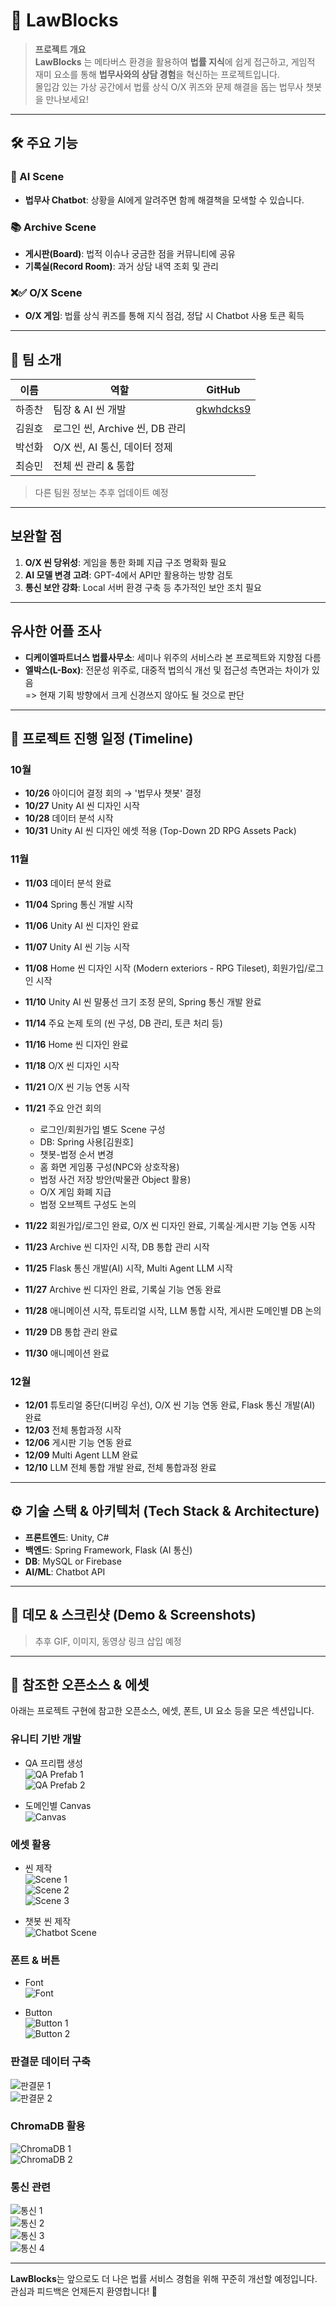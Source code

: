 # 📌 LawBlocks

> **프로젝트 개요**  
> **LawBlocks** 는 메타버스 환경을 활용하여 **법률 지식**에 쉽게 접근하고, 게임적 재미 요소를 통해 **법무사와의 상담 경험**을 혁신하는 프로젝트입니다.  
> 몰입감 있는 가상 공간에서 법률 상식 O/X 퀴즈와 문제 해결을 돕는 법무사 챗봇을 만나보세요!

---

## 🛠 주요 기능

### 🤖 AI Scene
- **법무사 Chatbot**: 상황을 AI에게 알려주면 함께 해결책을 모색할 수 있습니다.

### 📚 Archive Scene
- **게시판(Board)**: 법적 이슈나 궁금한 점을 커뮤니티에 공유
- **기록실(Record Room)**: 과거 상담 내역 조회 및 관리

### ❌✅ O/X Scene
- **O/X 게임**: 법률 상식 퀴즈를 통해 지식 점검, 정답 시 Chatbot 사용 토큰 획득

---

## 👥 팀 소개

| 이름    | 역할                                   | GitHub                                              |
|---------|----------------------------------------|-----------------------------------------------------|
| 하종찬  | 팀장 & AI 씬 개발                      | [gkwhdcks9](https://github.com/gkwhdcks9)          |
| 김원호  | 로그인 씬, Archive 씬, DB 관리          |                                                     |
| 박선화  | O/X 씬, AI 통신, 데이터 정제            |                                                     |
| 최승민  | 전체 씬 관리 & 통합                     |                                                     |

> 다른 팀원 정보는 추후 업데이트 예정

---

## 보완할 점
1. **O/X 씬 당위성**: 게임을 통한 화폐 지급 구조 명확화 필요  
2. **AI 모델 변경 고려**: GPT-4에서 API만 활용하는 방향 검토  
3. **통신 보안 강화**: Local 서버 환경 구축 등 추가적인 보안 조치 필요

---

## 유사한 어플 조사
- **디케이엘파트너스 법률사무소**: 세미나 위주의 서비스라 본 프로젝트와 지향점 다름  
- **엘박스(L-Box)**: 전문성 위주로, 대중적 법의식 개선 및 접근성 측면과는 차이가 있음  
=> 현재 기획 방향에서 크게 신경쓰지 않아도 될 것으로 판단

---

## 📅 프로젝트 진행 일정 (Timeline)

### 10월  
- **10/26** 아이디어 결정 회의 → '법무사 챗봇' 결정  
- **10/27** Unity AI 씬 디자인 시작  
- **10/28** 데이터 분석 시작  
- **10/31** Unity AI 씬 디자인 에셋 적용 (Top-Down 2D RPG Assets Pack)

### 11월  
- **11/03** 데이터 분석 완료  
- **11/04** Spring 통신 개발 시작  
- **11/06** Unity AI 씬 디자인 완료  
- **11/07** Unity AI 씬 기능 시작  
- **11/08** Home 씬 디자인 시작 (Modern exteriors - RPG Tileset), 회원가입/로그인 시작  
- **11/10** Unity AI 씬 말풍선 크기 조정 문의, Spring 통신 개발 완료  
- **11/14** 주요 논제 토의 (씬 구성, DB 관리, 토큰 처리 등)  
- **11/16** Home 씬 디자인 완료  
- **11/18** O/X 씬 디자인 시작  
- **11/21** O/X 씬 기능 연동 시작  
- **11/21** 주요 안건 회의  
  - 로그인/회원가입 별도 Scene 구성  
  - DB: Spring 사용[김원호]  
  - 챗봇-법정 순서 변경  
  - 홈 화면 게임풍 구성(NPC와 상호작용)  
  - 법정 사건 저장 방안(박물관 Object 활용)  
  - O/X 게임 화폐 지급  
  - 법정 오브젝트 구성도 논의

- **11/22** 회원가입/로그인 완료, O/X 씬 디자인 완료, 기록실·게시판 기능 연동 시작  
- **11/23** Archive 씬 디자인 시작, DB 통합 관리 시작  
- **11/25** Flask 통신 개발(AI) 시작, Multi Agent LLM 시작  
- **11/27** Archive 씬 디자인 완료, 기록실 기능 연동 완료  
- **11/28** 애니메이션 시작, 튜토리얼 시작, LLM 통합 시작, 게시판 도메인별 DB 논의  
- **11/29** DB 통합 관리 완료  
- **11/30** 애니메이션 완료

### 12월  
- **12/01** 튜토리얼 중단(디버깅 우선), O/X 씬 기능 연동 완료, Flask 통신 개발(AI) 완료  
- **12/03** 전체 통합과정 시작  
- **12/06** 게시판 기능 연동 완료  
- **12/09** Multi Agent LLM 완료  
- **12/10** LLM 전체 통합 개발 완료, 전체 통합과정 완료

---

## ⚙️ 기술 스택 & 아키텍처 (Tech Stack & Architecture)

- **프론트엔드**: Unity, C#  
- **백엔드**: Spring Framework, Flask (AI 통신)  
- **DB**: MySQL or Firebase  
- **AI/ML**: Chatbot API

---

## 🎥 데모 & 스크린샷 (Demo & Screenshots)
> 추후 GIF, 이미지, 동영상 링크 삽입 예정

---

## 📝 참조한 오픈소스 & 에셋

아래는 프로젝트 구현에 참고한 오픈소스, 에셋, 폰트, UI 요소 등을 모은 섹션입니다.

### 유니티 기반 개발
- QA 프리팹 생성  
  ![QA Prefab 1](https://github.com/user-attachments/assets/697b9af5-7b2b-46dc-95a9-4bbb5ca50c2f)  
  ![QA Prefab 2](https://github.com/user-attachments/assets/670d7555-dbc8-4c47-8a57-854b0d3acd38)

- 도메인별 Canvas  
  ![Canvas](https://github.com/user-attachments/assets/1dd511d6-5a87-4b7f-babc-3d13833fd37d)

### 에셋 활용
- 씬 제작  
  ![Scene 1](https://github.com/user-attachments/assets/d93d81d9-ff63-4bb3-816b-6e8858f3bca6)  
  ![Scene 2](https://github.com/user-attachments/assets/e24f4c39-9e93-4410-8d18-c7fa6fda6dac)  
  ![Scene 3](https://github.com/user-attachments/assets/f42ce5f4-b414-4bc4-a5e1-db6bea0a7850)

- 챗봇 씬 제작  
  ![Chatbot Scene](https://github.com/user-attachments/assets/d1cfe801-629e-4a77-a548-0bfb410c27ea)

### 폰트 & 버튼
- Font  
  ![Font](https://github.com/user-attachments/assets/377db13d-3923-42e3-a0ed-f4c0c0b139b4)
  
- Button  
  ![Button 1](https://github.com/user-attachments/assets/f714d136-b3ac-4267-b395-42b54304c04f)  
  ![Button 2](https://github.com/user-attachments/assets/acd97558-5477-4115-a64f-68c046829005)

### 판결문 데이터 구축
  ![판결문 1](https://github.com/user-attachments/assets/e762fc88-626c-4229-82b4-8d1f1adc8f54)  
  ![판결문 2](https://github.com/user-attachments/assets/dca464cf-fed4-4f64-b149-beddeee92ae2)

### ChromaDB 활용
  ![ChromaDB 1](https://github.com/user-attachments/assets/6f86e298-f4db-4d2b-8fca-741fcbdaab29)  
  ![ChromaDB 2](https://github.com/user-attachments/assets/f6a3d108-aaff-4467-86a0-fc597b15b9b1)

### 통신 관련
  ![통신 1](https://github.com/user-attachments/assets/3b8e46d3-60fa-4155-927a-8d5cf5462ee7)  
  ![통신 2](https://github.com/user-attachments/assets/3a1f9b2a-6b4f-4e0d-8bd4-da1b90cc1f12)  
  ![통신 3](https://github.com/user-attachments/assets/1c3f5e11-efd7-4234-904e-e8806ac57915)  
  ![통신 4](https://github.com/user-attachments/assets/fe8a50a9-8041-4afa-9a47-18c86a83fce7)

---

**LawBlocks**는 앞으로도 더 나은 법률 서비스 경험을 위해 꾸준히 개선할 예정입니다.  
관심과 피드백은 언제든지 환영합니다! 🙌
